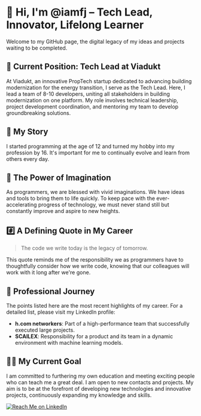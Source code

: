 # 👋 Hi, I'm @iamfj – Tech Lead, Innovator, Lifelong Learner

Welcome to my GitHub page, the digital legacy of my ideas and projects waiting to be completed.

## 🚀 Current Position: Tech Lead at Viadukt

At Viadukt, an innovative PropTech startup dedicated to advancing building modernization for the energy transition, I serve as the Tech Lead. Here, I lead a team of 8-10 developers, uniting all stakeholders in building modernization on one platform. My role involves technical leadership, project development coordination, and mentoring my team to develop groundbreaking solutions.

## 🌱 My Story

I started programming at the age of 12 and turned my hobby into my profession by 16. It's important for me to continually evolve and learn from others every day.

## 📓 The Power of Imagination

As programmers, we are blessed with vivid imaginations. We have ideas and tools to bring them to life quickly. To keep pace with the ever-accelerating progress of technology, we must never stand still but constantly improve and aspire to new heights.

## #️⃣ A Defining Quote in My Career

> The code we write today is the legacy of tomorrow.

This quote reminds me of the responsibility we as programmers have to thoughtfully consider how we write code, knowing that our colleagues will work with it long after we're gone.

## 🤝 Professional Journey

The points listed here are the most recent highlights of my career. For a detailed list, please visit my LinkedIn profile:

- **h.com networkers**: Part of a high-performance team that successfully executed large projects.
- **SCAILEX**: Responsibility for a product and its team in a dynamic environment with machine learning models.

## 👨‍🏫 My Current Goal

I am committed to furthering my own education and meeting exciting people who can teach me a great deal. I am open to new contacts and projects. My aim is to be at the forefront of developing new technologies and innovative projects, continuously expanding my knowledge and skills.

[![Reach Me on LinkedIn](https://img.shields.io/badge/Reach%20me%20on-LinkedIn-blue)](https://www.linkedin.com/in/fabianjocks/)
